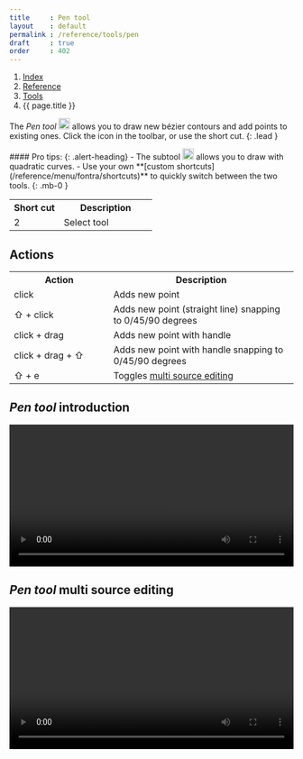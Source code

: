 ```yaml
---
title     : Pen tool
layout    : default
permalink : /reference/tools/pen
draft     : true
order     : 402
---
```


<nav aria-label="breadcrumb">
  <ol class="breadcrumb small">
    <li class="breadcrumb-item"><a href="{{ site.url }}">Index</a></li>
    <li class="breadcrumb-item"><a href="../../../reference">Reference</a></li>
    <li class="breadcrumb-item"><a href="../tools/">Tools</a></li>
    <li class="breadcrumb-item active" aria-current="page">{{ page.title }}</li>
  </ol>
</nav>

The *Pen tool* <img height="20" src="{{ site.url }}/images/icons/pointeradd.svg"> allows you to draw new bézier contours and add points to existing ones.
Click the icon in the toolbar, or use the short cut.
{: .lead }

<div class="alert alert-primary mt-3" role="alert" markdown='1'>
#### Pro tips: 
{: .alert-heading}
- The subtool <img height="20" src="{{ site.url }}/images/icons/pointeraddquad.svg"> allows you to draw with quadratic curves.
- Use your own **[custom shortcuts](/reference/menu/fontra/shortcuts)** to quickly switch between the two tools.
{: .mb-0 }
</div>


<table class='table table-hover'>
<tr>
<th width='35%'>Short cut</th>
<th width='65%'>Description</th>
</tr>
<tr>
<td>2</td>
<td>Select tool</td>
</tr>
</table>

Actions
-------

<table class='table table-hover'>
<tr>
<th width='35%'>Action</th>
<th width='65%'>Description</th>
</tr>
<tr>
<td>click</td>
<td>Adds new point</td>
</tr>
<tr>
<td>⇧ + click</td>
<td>Adds new point (straight line) snapping to 0/45/90 degrees</td>
</tr>
<tr>
<td>click + drag</td>
<td>Adds new point with handle</td>
</tr>
<tr>
<td>click + drag + ⇧</td>
<td>Adds new point with handle snapping to 0/45/90 degrees</td>
</tr>
<tr>
<td>⇧ + e</td>
<td>Toggles <a href="{{ site.url }}/reference/tools/pen#pen-tool-multi-source-editing">multi source editing</a></td>
</tr>
</table>

*Pen tool* introduction
-------
<video src="{{ site.url }}/videos/pen-tool-introduction.mp4" controls="controls" style="width: 100%; max-width: 600px">
</video>

*Pen tool* multi source editing
-------
<video src="{{ site.url }}/videos/pen-tool-multi-source-editing.mp4" controls="controls" style="width: 100%; max-width: 600px">
</video>


